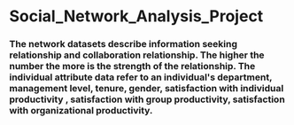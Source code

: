 # Social_Network_Analysis_Project

### The network datasets describe information seeking relationship and collaboration relationship. The higher the number the more is the strength of the relationship. The individual attribute data refer to an individual's department, management level, tenure, gender, satisfaction with individual productivity , satisfaction with group productivity, satisfaction with organizational productivity.
